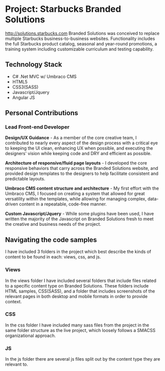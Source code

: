# Project: Starbucks Branded Solutions

http://solutions.starbucks.com
Branded Solutions was conceived to replace multiple Starbucks business-to-business websites. Functionality includes the full Starbucks product catalog, seasonal and year-round promotions, a training system including customizable curriculum and testing capability.

## Technology Stack

- C# .Net MVC w/ Umbraco CMS
- HTML5
- CSS3(SASS)
- Javascript/Jquery
- Angular JS

## Personal Contributions

### Lead Front-end Developer

**Design/UX Guidance** - As a member of the core creative team, I contributed to nearly every aspect of the design process with a critical eye to keeping the UI clean, enhancing UX when possible, and executing the designers' vision while keeping code and DRY and efficient as possible.

**Architecture of responsive/fluid page layouts** - I developed the core responsive behaviors that carry across the Branded Solutions website, and provided design templates to the designers to help facilitate consistent and predictable layouts.

**Umbraco CMS content structure and architecture** - My first effort with the Umbraco CMS, I focused on creating a system that allowed for great versatility within the templates, while allowing for managing complex, data-driven content in a repeatable, code-free manner.

**Custom Javascript/Jquery** - While some plugins have been used, I have written the majority of the Javascript on Branded Solutions fresh to meet the creative and business needs of the project.

## Navigating the code samples

I have included 3 folders in the project which best describe the kinds of content to be found in each: views, css, and js.

### Views

In the views folder I have included several folders that include files related to a specific content type on Branded Solutions. These folders include HTML samples, CSS(SASS), and a folder that includes screenshots of the relevant pages in both desktop and mobile formats in order to provide context.

### CSS

In the css folder I have included many sass files from the project in the same folder structure as the live project, which loosely follows a SMACSS organizational approach.

### JS

In the js folder there are several js files split out by the content type they are relevant to.
